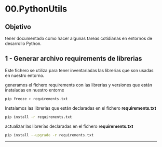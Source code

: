 
# 00.PythonUtils

## Objetivo

tener documentado como hacer algunas tareas cotidianas en entornos de desarrollo Python.

## 1 - Generar archivo requirements de librerias

Este fichero se utiliza para tener inventariadas las librerias que son usadas en nuestro entorno.

generamos el fichero requirements con las librerias y versiones que están instaladas en nuestro entorno

```bash
pip freeze > requirements.txt
```

Instalamos las librerias que están declaradas en el fichero **requirements.txt**

```bash
pip install -r requirements.txt
```

actualizar las librerías declaradas en el fichero **requirements.txt**

```bash
pip install --upgrade -r requirements.txt
```

----
